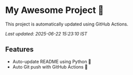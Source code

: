 # My Awesome Project 🚀

This project is automatically updated using GitHub Actions.

_Last updated: 2025-06-22 15:23:10 IST_

## Features
- Auto-update README using Python 🐍
- Auto Git push with GitHub Actions 🤖
